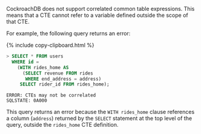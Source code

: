 CockroachDB does not support correlated common table expressions. This means that a CTE cannot refer to a variable defined outside the scope of that CTE.

For example, the following query returns an error:

{% include copy-clipboard.html %}
~~~ sql
> SELECT * FROM users
  WHERE id =
    (WITH rides_home AS
      (SELECT revenue FROM rides
       WHERE end_address = address)
     SELECT rider_id FROM rides_home);
~~~

~~~
ERROR: CTEs may not be correlated
SQLSTATE: 0A000
~~~

This query returns an error because the `WITH rides_home` clause references a column (`address`) returned by the `SELECT` statement at the top level of the query, outside the `rides_home` CTE definition.
